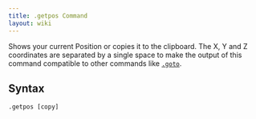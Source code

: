 ```yaml
---
title: .getpos Command
layout: wiki
---
```

Shows your current Position or copies it to the clipboard. The X, Y and Z coordinates are separated by a single space to make the output of this command compatible to other commands like [`.goto`](/wiki/Commands/goto).

## Syntax
`.getpos [copy]`

